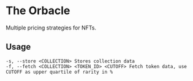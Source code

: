 # The Orbacle

Multiple pricing strategies for NFTs.

## Usage

`-s, --store <COLLECTION> Stores collection data`  
`-f, --fetch <COLLECTION> <TOKEN_ID> <CUTOFF> Fetch token data, use CUTOFF as upper quartile of rarity in %`
